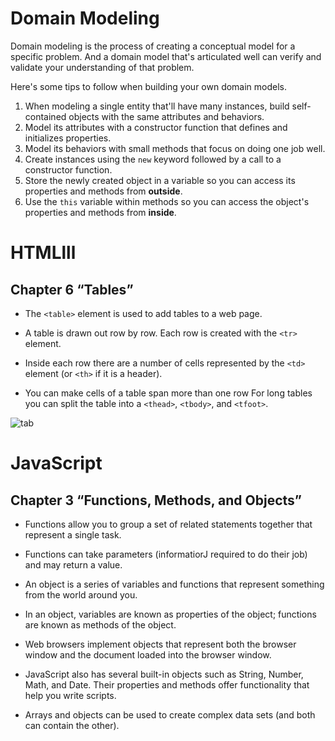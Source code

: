 # Domain Modeling

Domain modeling is the process of creating a conceptual model for a specific problem. And a domain model that's articulated well can verify and validate your understanding of that problem.

Here's some tips to follow when building your own domain models.

1. When modeling a single entity that'll have many instances, build self-contained objects with the same attributes and behaviors.
1. Model its attributes with a constructor function that defines and initializes properties.
1. Model its behaviors with small methods that focus on doing one job well.
1. Create instances using the `new` keyword followed by a call to a constructor function.
1. Store the newly created object in a variable so you can access its properties and methods from **outside**.
1. Use the `this` variable within methods so you can access the object's properties and methods from **inside**.

# HTMLlll

## Chapter 6 “Tables”

* The `<table>` element is used to add tables to a web
page.

* A table is drawn out row by row. Each row is created
with the `<tr>` element.

* Inside each row there are a number of cells
represented by the `<td>` element (or `<th>` if it is a
header).

* You can make cells of a table span more than one row
For long tables you can split the table into a `<thead>`,
`<tbody>`, and `<tfoot>`.

![tab](https://vertex-academy.com/tutorials/wp-content/uploads/2016/08/table.png)

# JavaScript

## Chapter 3 “Functions, Methods, and Objects”

* Functions allow you to group a set of related
statements together that represent a single task.

* Functions can take parameters (informatiorJ required
to do their job) and may return a value.

* An object is a series of variables and functions that
represent something from the world around you.

* In an object, variables are known as properties of the
object; functions are known as methods of the object.

* Web browsers implement objects that represent both
the browser window and the document loaded into the
browser window.

* JavaScript also has several built-in objects such as
String, Number, Math, and Date. Their properties and
methods offer functionality that help you write scripts.

* Arrays and objects can be used to create complex data
sets (and both can contain the other).